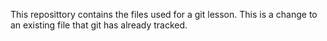 This reposittory contains the files used for a git lesson. 
This is a change to an existing file that git has already tracked. 

